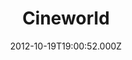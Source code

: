 ---
date: 2012-10-19T19:00:52.000Z
title: Cineworld
latitude: 52.05342693501341
longitude: 1.149708996518536
category: checkin
---